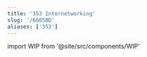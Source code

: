 ```yaml
---
title: '353 Internetworking'
slug: '/6605BD'
aliases: ['353']
---
```


import WIP from '@site/src/components/WIP'

<WIP />
